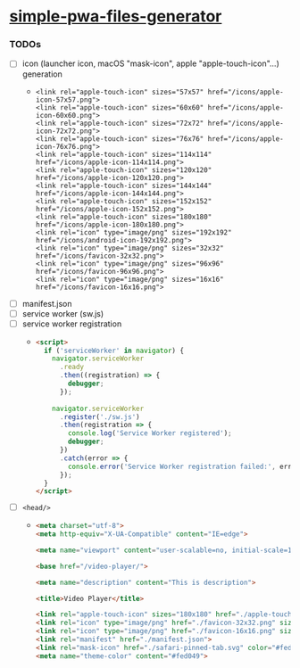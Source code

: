 [simple-pwa-files-generator](https://dirkarnez.github.io/simple-pwa-files-generator)
====================================================================================
### TODOs
- [ ] icon (launcher icon, macOS "mask-icon", apple "apple-touch-icon"...) generation
  - ```
    <link rel="apple-touch-icon" sizes="57x57" href="/icons/apple-icon-57x57.png">
    <link rel="apple-touch-icon" sizes="60x60" href="/icons/apple-icon-60x60.png">
    <link rel="apple-touch-icon" sizes="72x72" href="/icons/apple-icon-72x72.png">
    <link rel="apple-touch-icon" sizes="76x76" href="/icons/apple-icon-76x76.png">
    <link rel="apple-touch-icon" sizes="114x114" href="/icons/apple-icon-114x114.png">
    <link rel="apple-touch-icon" sizes="120x120" href="/icons/apple-icon-120x120.png">
    <link rel="apple-touch-icon" sizes="144x144" href="/icons/apple-icon-144x144.png">
    <link rel="apple-touch-icon" sizes="152x152" href="/icons/apple-icon-152x152.png">
    <link rel="apple-touch-icon" sizes="180x180" href="/icons/apple-icon-180x180.png">
    <link rel="icon" type="image/png" sizes="192x192"  href="/icons/android-icon-192x192.png">
    <link rel="icon" type="image/png" sizes="32x32" href="/icons/favicon-32x32.png">
    <link rel="icon" type="image/png" sizes="96x96" href="/icons/favicon-96x96.png">
    <link rel="icon" type="image/png" sizes="16x16" href="/icons/favicon-16x16.png">
    ``` 
- [ ] manifest.json
- [ ] service worker (sw.js)
- [ ] service worker registration
  - ```html
    <script>
      if ('serviceWorker' in navigator) {
        navigator.serviceWorker
          .ready
          .then((registration) => {
            debugger;
          });
        
        navigator.serviceWorker
          .register('./sw.js')
          .then(registration => {
            console.log('Service Worker registered');
            debugger;
          })
          .catch(error => {
            console.error('Service Worker registration failed:', error);
          });
      }
    </script>
    ```
- [ ] `<head/>`
  - ```html
    <meta charset="utf-8">
    <meta http-equiv="X-UA-Compatible" content="IE=edge">
    
    <meta name="viewport" content="user-scalable=no, initial-scale=1, maximum-scale=1, minimum-scale=1, width=device-width, height=device-height">
    
    <base href="/video-player/">
    
    <meta name="description" content="This is description">
  
    <title>Video Player</title>
  
    <link rel="apple-touch-icon" sizes="180x180" href="./apple-touch-icon.png">
    <link rel="icon" type="image/png" href="./favicon-32x32.png" sizes="32x32">
    <link rel="icon" type="image/png" href="./favicon-16x16.png" sizes="16x16">
    <link rel="manifest" href="./manifest.json">
    <link rel="mask-icon" href="./safari-pinned-tab.svg" color="#fed049">
    <meta name="theme-color" content="#fed049">
    ```
